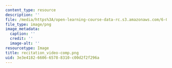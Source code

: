 ```yaml
---
content_type: resource
description: ''
file: /media/https%3A/open-learning-course-data-rc.s3.amazonaws.com/6-033-computer-system-engineering-spring-2018/3e3e4182660665788310c00d2f2f296a_recitation_video-comp.png
file_type: image/png
image_metadata:
  caption: ''
  credit: ''
  image-alt: ''
resourcetype: Image
title: recitation_video-comp.png
uid: 3e3e4182-6606-6578-8310-c00d2f2f296a
---
```

